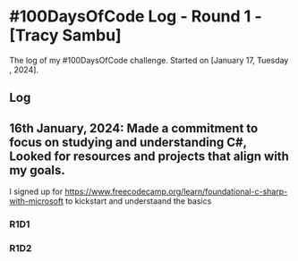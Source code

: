 # #100DaysOfCode Log - Round 1 - [Tracy Sambu]

The log of my #100DaysOfCode challenge. Started on [January 17, Tuesday , 2024].

## Log
## 16th January, 2024: Made a commitment to focus on studying and understanding C#, Looked for resources and projects that align with my goals. 
I signed up for https://www.freecodecamp.org/learn/foundational-c-sharp-with-microsoft to kickstart and understaand the basics 
### R1D1 

### R1D2
